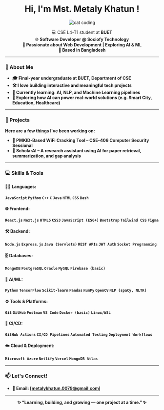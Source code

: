 <h1 align="center">Hi, I'm Mst. Metaly Khatun !</h1>

<div align="center">
  <img src="https://media2.giphy.com/media/v1.Y2lkPTc5MGI3NjExbXRvb2V1NmQzOXpoamx6ZzlwNXZlZzU5dGFpNzJjcTNoMGx4d3JxOCZlcD12MV9pbnRlcm5hbF9naWZfYnlfaWQmY3Q9Zw/gh5cT7QyWRW6zElM53/giphy.gif" alt="cat coding" />
</div>


<p align="center">
  💻 CSE L4-T1 student at <b>BUET</b> <br>
  🌐 <b>Software Developer @ Sociofy Technology </br>
  📍 Passionate about Web Development |  Exploring AI & ML <br>
  📍 Based in Bangladesh
</p>

---

### 📍 About Me
- 🎓 Final-year undergraduate at BUET, Department of CSE  
- 🛠️ I love building interactive and meaningful tech projects  
- 🚀 Currently learning: **AI**, **NLP**, and **Machine Learning pipelines**  
- 🌱 Exploring how AI can power real-world solutions (e.g. Smart City, Education, Healthcare)

---

### 💼 Projects
Here are a few things I've been working on:
- 🔐 **PMKID-Based WiFi Cracking Tool** – CSE-406 Computer Security Sessional  
- 🧠 **ScholarAI** – A research assistant using AI for paper retrieval, summarization, and gap analysis  

---

### 💻 Skills & Tools

#### 👩‍💻 Languages:
`JavaScript` `Python` `C++` `C` `Java` `HTML` `CSS` `Bash`

#### 🌐 Frontend:
`React.js` `Next.js` `HTML5` `CSS3` `JavaScript (ES6+)` `Bootstrap` `Tailwind CSS` `Figma`

#### 🛠️ Backend:
`Node.js` `Express.js` `Java (Servlets)` `REST APIs` `JWT Auth` `Socket Programming`

#### 🗄️ Databases:
`MongoDB` `PostgreSQL` `Oracle` `MySQL` `Firebase (basic)`

#### 🤖 AI/ML:
`Python` `TensorFlow` `Scikit-learn` `Pandas` `NumPy` `OpenCV` `NLP (spaCy, NLTK)`

#### ⚙️ Tools & Platforms:
`Git` `GitHub` `Postman` `VS Code` `Docker (basic)` `Linux/WSL`

#### 🔄 CI/CD:
`GitHub Actions` `CI/CD Pipelines` `Automated Testing` `Deployment Workflows`

#### ☁️ Cloud & Deployment:
`Microsoft Azure` `Netlify` `Vercel` `MongoDB Atlas`

---

### 📫 Let's Connect!
- 📧 Email: [metalykhatun.0079@gmail.com]

---

<p align="center">✨ “Learning, building, and growing — one project at a time.” ✨</p>
